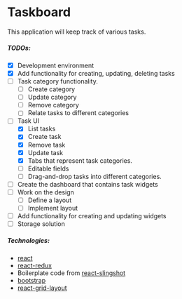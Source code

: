 # Taskboard

This application will keep track of various tasks.

##### TODOs:
* [x] Development environment
* [x] Add functionality for creating, updating, deleting tasks
* [ ] Task category functionality.
	* [ ] Create category
	* [ ] Update category
	* [ ] Remove category
	* [ ] Relate tasks to different categories
* [ ] Task UI
	* [x] List tasks
	* [x] Create task
	* [x] Remove task
	* [x] Update task
	* [x] Tabs that represent task categories.
	* [ ] Editable fields
	* [ ] Drag-and-drop tasks into different categories.
* [ ] Create the dashboard that contains task widgets
* [ ] Work on the design
	* [ ] Define a layout
	* [ ] Implement layout
* [ ] Add functionality for creating and updating widgets
* [ ] Storage solution

##### Technologies:
* [react](https://github.com/facebook/react)
* [react-redux](https://github.com/reactjs/react-redux)
* Boilerplate code from [react-slingshot](https://github.com/coryhouse/react-slingshot)
* [bootstrap](http://getbootstrap.com)
* [react-grid-layout](https://github.com/STRML/react-grid-layout)
